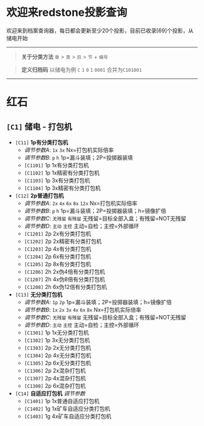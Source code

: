 # 欢迎来redstone投影查询

欢迎来到档案查询器，每日都会更新至少20个投影，目前已收录[69]个投影，从储电开始  

---

> **关于分类方法** `章` > `类` >  `目` > `节` + `编号`  

> **定义归档码** 以储电为例 `C` `1` `0` `1` `0001` 合并为`C101001`

---

# 红石
 
## ` [C1] ` **储电 - 打包机**
* ` [C11] ` **1p有分类打包机**
    - *调节参数A*: `1x` `3x` Nx=打包机实际倍率
    - *调节参数B*: `p` `h` 1p=漏斗装填；2P=投掷器装填
    - ` [C1101] ` 1p 1x有分类打包机
    - ` [C1102] ` 1p 1x精密有分类打包机
    - ` [C1103] ` 1p 3x有分类打包机
    - ` [C1104] ` 1p 3x精密有分类打包机
* ` [C12] ` **2p普通打包机**
    - *调节参数A*: `2x` `4x` `6x` `8x` `12x` Nx=打包机实际倍率
    - *调节参数B*: `p` `h` 1p=漏斗装填；2P=投掷器装填；h=镜像扩倍
    - *调节参数C*: `无残留` `有残留` 无残留=目标全部入盒；有残留=NOT无残留
    - *调节参数D*: `主动` `主控` 主动=自检；主控=外部循环
    - ` [C1201] ` 2p 2x有分类打包机
    - ` [C1202] ` 2p 2x精密有分类打包机
    - ` [C1203] ` 2p 4x有分类打包机
    - ` [C1204] ` 2p 6x有分类打包机
    - ` [C1205] ` 2p 8x有分类打包机
    - ` [C1206] ` 2h 2x伪4倍有分类打包机
    - ` [C1207] ` 2h 4x伪8倍有分类打包机
    - ` [C1208] ` 2h 6x伪12倍有分类打包机
* ` [C13] ` **无分类打包机**
    - *调节参数A*: `1p` `2p` 1p=漏斗装填；2P=投掷器装填；h=镜像扩倍
    - *调节参数B*: `1x` `2x` `3x` `4x` `6x` `8x` Nx=打包机实际倍率
    - *调节参数C*: `无残留` `有残留` 无残留=目标全部入盒；有残留=NOT无残留
    - *调节参数D*: `主动` `主控` 主动=自检；主控=外部循环
    - ` [C1301] ` 1p 1x无分类打包机
    - ` [C1302] ` 1p 3x无分类打包机
    - ` [C1303] ` 2p 2x无分类打包机
    - ` [C1304] ` 2p 4x无分类打包机
    - ` [C1305] ` 2p 6x无分类打包机
    - ` [C1306] ` 2p 2x混杂打包机
    - ` [C1307] ` 2p 4x混杂打包机
    - ` [C1308] ` 2p 6x混杂打包机
* ` [C14] ` **自适应打包机** *调节参数*
    - ` [C1401] ` 1p 1x普通自适应打包机
    - ` [C1402] ` 1g 1x矿车自适应分类打包机
    - ` [C1403] ` 1g 4x矿车自适应分类打包机
